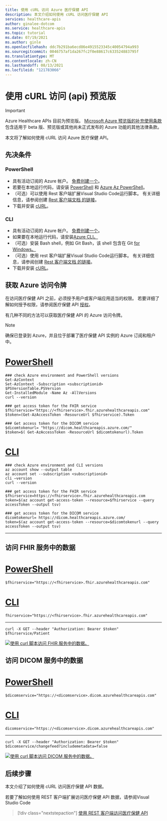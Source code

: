 ```yaml
---
title: 使用 cURL 访问 Azure 医疗保健 API
description: 本文介绍如何使用 cURL 访问医疗保健 API
services: healthcare-apis
author: ginalee-dotcom
ms.service: healthcare-apis
ms.topic: tutorial
ms.date: 07/19/2021
ms.author: ginle
ms.openlocfilehash: ddc7b291ba6ecd86e4915523345c40054794a993
ms.sourcegitcommit: 0046757af1da267fc2f0e88617c633524883795f
ms.translationtype: MT
ms.contentlocale: zh-CN
ms.lasthandoff: 08/13/2021
ms.locfileid: "121783066"
---
```

# <a name="access-the-healthcare-apis-preview-with-curl"></a>使用 cURL 访问 (api) 预览版 

> [!IMPORTANT]
> Azure Healthcare APIs 目前为预览版。 [Microsoft Azure 预览版的补充使用条款](https://azure.microsoft.com/support/legal/preview-supplemental-terms/)包含适用于 beta 版、预览版或其他尚未正式发布的 Azure 功能的其他法律条款。

本文将了解如何使用 cURL 访问 Azure 医疗保健 API。

## <a name="prerequisites"></a>先决条件

### <a name="powershell"></a>PowerShell

* 具有活动订阅的 Azure 帐户。 [免费创建一个](https://azure.microsoft.com/free/)。
* 若要在本地运行代码，请安装 [PowerShell](/powershell/module/powershellget/) 和 [Azure Az PowerShell](/powershell/azure/install-az-ps)。
* （可选）可以使用 Rest 客户端扩展Visual Studio Code运行脚本。 有关详细信息，请参阅创建 [Rest 客户端文档 的链接](using-rest-client.md)。
* 下载并安装 [cURL](https://curl.se/download.html)。

### <a name="cli"></a>CLI

* 具有活动订阅的 Azure 帐户。 [免费创建一个](https://azure.microsoft.com/free/)。
* 如果要在本地运行代码，请安装[Azure CLI。](/cli/azure/install-azure-cli) 
* （可选）安装 Bash shell，例如 Git Bash，该 shell 包含在 Git [for Windows。](https://gitforwindows.org/)
* （可选）使用 rest 客户端扩展Visual Studio Code运行脚本。 有关详细信息，请参阅创建 [Rest 客户端文档 的链接](using-rest-client.md)。
* 下载并安装 [cURL](https://curl.se/download.html)。

## <a name="obtain-azure-access-token"></a>获取 Azure 访问令牌

在访问医疗保健 API 之前，必须授予用户或客户端应用适当的权限。 若要详细了解如何授予权限，请参阅医疗保健 API [授权](authentication-authorization.md)。

有几种不同的方法可以获取医疗保健 API 的 Azure 访问令牌。 

> [!NOTE]
> 确保已登录到 Azure，并且位于部署了医疗保健 API 实例的 Azure 订阅和租户中。

# <a name="powershell"></a>[PowerShell](#tab/PowerShell)

```powershell-interactive
### check Azure environment and PowerShell versions
Get-AzContext 
Set-AzContext -Subscription <subscriptionid>
$PSVersionTable.PSVersion
Get-InstalledModule -Name Az -AllVersions
curl --version

### get access token for the FHIR service
$fhirservice="https://<fhirservice>.fhir.azurehealthcareapis.com"
$token=(Get-AzAccessToken -ResourceUrl $fhirservice).Token

### Get access token for the DICOM service
$dicomtokenurl= "https://dicom.healthcareapis.azure.com/"
$token=$( Get-AzAccessToken -ResourceUrl $dicomtokenurl).Token
```

# <a name="cli"></a>[CLI](#tab/CLI)

```azurecli-interactive
### check Azure environment and CLI versions
az account show --output table
az account set --subscription <subscriptionid>
cli –version
curl --version

### get access token for the FHIR service
$fhirservice=https://<fhirservice>.fhir.azurehealthcareapis.com
token=$(az account get-access-token --resource=$fhirservice --query accessToken --output tsv)

### get access token for the DICOM service
dicomtokenurl= https://dicom.healthcareapis.azure.com/
token=$(az account get-access-token --resource=$dicomtokenurl --query accessToken --output tsv)
```

---

## <a name="access-data-in-the-fhir-service"></a>访问 FHIR 服务中的数据

# <a name="powershell"></a>[PowerShell](#tab/PowerShell)

```powershell-interactive
$fhirservice="https://<fhirservice>.fhir.azurehealthcareapis.com"
```

# <a name="cli"></a>[CLI](#tab/CLI)

```azurecli-interactive
fhirservice="https://<fhirservice>.fhir.azurehealthcareapis.com"
```

---

`curl -X GET --header "Authorization: Bearer $token" $fhirservice/Patient`

[![使用 curl 脚本访问 FHIR 服务中的数据。 ](media/curl-fhir.png) ](media/curl-fhir.png#lightbox)

## <a name="access-data-in-the-dicom-service"></a>访问 DICOM 服务中的数据

# <a name="powershell"></a>[PowerShell](#tab/PowerShell)

```powershell-interactive
$dicomservice="https://<dicomservice>.dicom.azurehealthcareapis.com"
```
# <a name="cli"></a>[CLI](#tab/CLI)

```azurecli-interactive
dicomservice="https://<dicomservice>.dicom.azurehealthcareapis.com"
```
---

`curl -X GET --header "Authorization: Bearer $token" $dicomservice/changefeed?includemetadata=false`

[![使用 curl 脚本访问 DICOM 服务中的数据。 ](media/curl-dicom.png) ](media/curl-dicom.png#lightbox)

## <a name="next-steps"></a>后续步骤

本文介绍了如何使用 cURL 访问医疗保健 API 数据。

若要了解如何使用 REST 客户端扩展访问医疗保健 API 数据，请参阅Visual Studio Code 

>[!div class="nextstepaction"]
>[使用 REST 客户端访问医疗保健 API](using-rest-client.md)